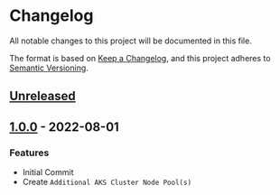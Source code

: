 # Changelog

All notable changes to this project will be documented in this file.

The format is based on [Keep a Changelog](https://keepachangelog.com/en/1.0.0/),
and this project adheres to [Semantic Versioning](https://semver.org/spec/v2.0.0.html).

## [Unreleased]

## [1.0.0] - 2022-08-01

### Features

- Initial Commit
- Create ```Additional AKS Cluster Node Pool(s)```


[Unreleased]: https://github.com/patrickhayo/azr-tf-module-aks-node-pool/compare/1.0.0...HEAD

[1.0.0]: https://github.com/patrickhayo/azr-tf-module-aks-node-pool/compare/0fd8a766fd84d4f337e0d325170bbcdf49757b35...1.0.0
